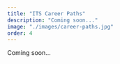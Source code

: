 ```yaml
---
title: "ITS Career Paths"
description: "Coming soon..."
image: "./images/career-paths.jpg"
order: 4
---
```


Coming soon...